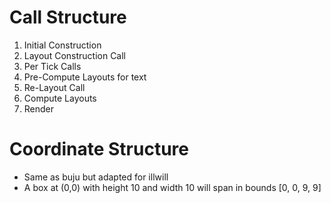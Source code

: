 # Call Structure
1. Initial Construction
2. Layout Construction Call
3. Per Tick Calls
  1. Pre-Compute Layouts for text
  2. Re-Layout Call
  3. Compute Layouts
  4. Render


# Coordinate Structure
* Same as buju but adapted for illwill
* A box at (0,0) with height 10 and width 10 will span in bounds [0, 0, 9, 9]